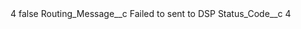 <?xml version="1.0" encoding="UTF-8"?>
<CustomMetadata xmlns="http://soap.sforce.com/2006/04/metadata" xmlns:xsi="http://www.w3.org/2001/XMLSchema-instance" xmlns:xsd="http://www.w3.org/2001/XMLSchema">
    <label>4</label>
    <protected>false</protected>
    <values>
        <field>Routing_Message__c</field>
        <value xsi:type="xsd:string">Failed to sent to DSP</value>
    </values>
    <values>
        <field>Status_Code__c</field>
        <value xsi:type="xsd:string">4</value>
    </values>
</CustomMetadata>
